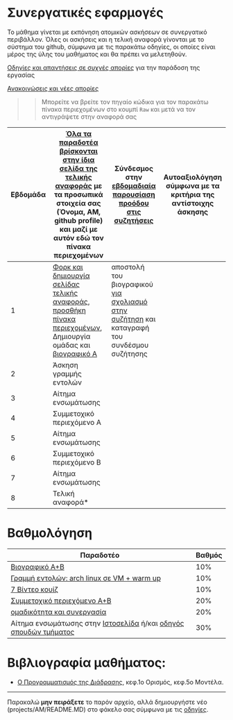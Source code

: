 # Συνεργατικές εφαρμογές

Το μάθημα γίνεται με εκπόνηση ατομικών ασκήσεων σε συνεργατικό περιβάλλον. Όλες οι ασκήσεις και η τελική αναφορά γίνονται με το σύστημα του github, σύμφωνα με τις παρακάτω οδηγίες, οι οποίες είναι μέρος της ύλης του μαθήματος και θα πρέπει να μελετηθούν.

[Οδηγίες και απαντήσεις σε συχνές απορίες](https://courses-ionio.github.io/help/) για την παράδοση της εργασίας

[Ανακοινώσεις και νέες απορίες](https://github.com/courses-ionio/ca/discussions)

>> Μπορείτε να βρείτε τον πηγαίο κώδικα για τον παρακάτω πίνακα περιεχομένων στο κουμπί `Raw` και μετά να τον αντιγράψετε στην αναφορά σας

| Εβδομάδα | [Όλα τα παραδοτέα βρίσκονται στην ίδια σελίδα της τελικής αναφοράς](https://courses-ionio.github.io/help/deliverables/) με τα προσωπικά στοιχεία σας (Όνομα, ΑΜ, github profile) και μαζί με αυτόν εδώ τον πίνακα περιεχομένων | Σύνδεσμος στην [εβδομαδιαία παρουσίαση προόδου στις συζητήσεις](https://github.com/courses-ionio/ca/discussions/categories/show-and-tell) | Αυτοαξιολόγηση σύμφωνα με τα κριτήρια της αντίστοιχης άσκησης |
| --- | --- | --- | --- |
| 1 | [Φορκ και δημιουργία σελίδας τελικής αναφοράς](https://courses-ionio.github.io/help/guide/), [προσθήκη πίνακα περιεχομένων](https://raw.githubusercontent.com/courses-ionio/ca/master/README.md), Δημιουργία ομάδας και [βιογραφικό Α](https://courses-ionio.github.io/help/cv/) | αποστολή του βιογραφικού [για σχολιασμό στην συζήτηση](https://github.com/courses-ionio/ca/discussions/categories/show-and-tell) και καταγραφή του συνδέσμου συζήτησης | |
| 2 | Άσκηση γραμμής εντολών  | | |
| 3 | Αίτημα ενσωμάτωσης | | |
| 4 | Συμμετοχικό περιεχόμενο A | | |
| 5 | Αίτημα ενσωμάτωσης | | |
| 6 | Συμμετοχικό περιεχόμενο Β | | |
| 7 | Αίτημα ενσωμάτωσης | | |
| 8 | Τελική αναφορά* | | |

# Βαθμολόγηση
| Παραδοτέο |	Βαθμός |
| --- | --- |
| [Βιογραφικό A+B](https://courses-ionio.github.io/help/cv/) | 10% |
| [Γραμμή εντολών: arch linux σε VM + warm up](https://courses-ionio.github.io/help/cli/) | 10% |
| [7 Βίντεο κουίζ](https://courses-ionio.github.io/help/quiz/) | 10% |
| [Συμμετοχικό περιεχόμενο A+B](https://courses-ionio.github.io/help/social/) | 20% |
| [ομαδικότητα και συνεργασία](https://courses-ionio.github.io/help/teamwork/) | 20% |
| Αίτημα ενσωμάτωσης στην [Ιστοσελίδα](https://github.com/ioniodi/sitegr) ή/και [οδηγός σπουδών τμήματος](https://github.com/ioniodi/guide) | 30% |

# Βιβλιογραφία μαθήματος:

* [Ο Προγραμματισμός της Διάδρασης](https://pibook.epidro.me), κεφ.1ο Ορισμός, κεφ.5ο Μοντέλα.

---
Παρακαλώ **μην πειράξετε** το παρόν αρχείο, αλλά δημιουργήστε νέο (projects/ΑΜ/README.MD) στο φάκελο σας σύμφωνα με τις [οδηγίες](https://courses-ionio.github.io/help/guide/).
